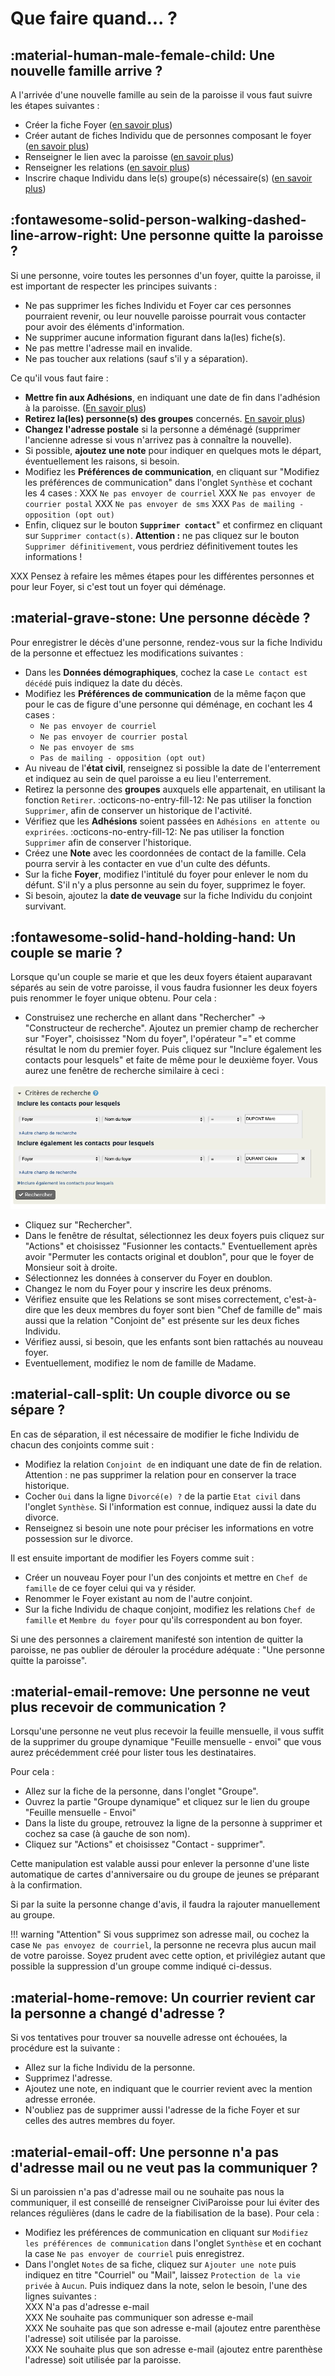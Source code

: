 # Que faire quand... ?

## :material-human-male-female-child: Une nouvelle famille arrive ?

A l'arrivée d'une nouvelle famille au sein de la paroisse il vous faut suivre les étapes suivantes :

* Créer la fiche Foyer ([en savoir plus](fiches-contact.md#enregistrer-un-nouveau-foyer))
* Créer autant de fiches Individu que de personnes composant le foyer ([en savoir plus](fiches-contact.md#enregistrer-un-nouveau-individu))
* Renseigner le lien avec la paroisse ([en savoir plus](liens_paroisses.md))
* Renseigner les relations ([en savoir plus](relations.md))
* Inscrire chaque Individu dans le(s) groupe(s) nécessaire(s) ([en savoir plus](groupes.md))

## :fontawesome-solid-person-walking-dashed-line-arrow-right: Une personne quitte la paroisse ?

Si une personne, voire toutes les personnes d'un foyer, quitte la paroisse, il est important de respecter les principes suivants :

* Ne pas supprimer les fiches Individu et Foyer car ces personnes pourraient revenir, ou leur nouvelle paroisse pourrait vous contacter pour avoir des éléments d'information.
* Ne supprimer aucune information figurant dans la(les) fiche(s).
* Ne pas mettre l'adresse mail en invalide.
* Ne pas toucher aux relations (sauf s'il y a séparation).

Ce qu'il vous faut faire :

* **Mettre fin aux Adhésions**, en indiquant une date de fin dans l'adhésion à la paroisse. ([En savoir plus](liens_paroisses.md#mettre-fin-à-une-adhesion))
* **Retirez la(les) personne(s) des groupes** concernés. [En savoir plus](groupes.md#enlever-d-un-groupe))
* **Changez l'adresse postale** si la personne a déménagé (supprimer l'ancienne adresse si vous n'arrivez pas à connaître la nouvelle).
* Si possible, **ajoutez une note** pour indiquer en quelques mots le départ, éventuellement les raisons, si besoin.
* Modifiez les **Préférences de communication**, en cliquant sur "Modifiez les préférences de communication" dans l'onglet `Synthèse` et cochant les 4 cases :
XXX `Ne pas envoyer de courriel`
XXX `Ne pas envoyer de courrier postal`
XXX `Ne pas envoyer de sms`
XXX `Pas de mailing - opposition (opt out)`
* Enfin, cliquez sur le bouton **`Supprimer contact`**" et confirmez en cliquant sur `Supprimer contact(s)`. **Attention :** ne pas cliquez sur le bouton `Supprimer définitivement`, vous perdriez définitivement toutes les informations !  

XXX Pensez à refaire les mêmes étapes pour les différentes personnes et pour leur Foyer, si c'est tout un foyer qui déménage.

## :material-grave-stone: Une personne décède ?

Pour enregistrer le décès d'une personne, rendez-vous sur la fiche Individu de la personne et effectuez les modifications suivantes :

* Dans les **Données démographiques**, cochez la case `Le contact est décédé` puis indiquez la date du décès.
* Modifiez les **Préférences de communication** de la même façon que pour le cas de figure d'une personne qui déménage, en cochant les 4 cases :
	* `Ne pas envoyer de courriel`
	* `Ne pas envoyer de courrier postal`
	* `Ne pas envoyer de sms`
	* `Pas de mailing - opposition (opt out)`
* Au niveau de l'**état civil**, renseignez si possible la date de l'enterrement et indiquez au sein de quel paroisse a eu lieu l'enterrement.
* Retirez la personne des **groupes** auxquels elle appartenait, en utilisant la fonction `Retirer`. :octicons-no-entry-fill-12: Ne pas utiliser la fonction `Supprimer`, afin de conserver un historique de l'activité.
* Vérifiez que les **Adhésions** soient passées en `Adhésions en attente ou exprirées`. :octicons-no-entry-fill-12: Ne pas utiliser la fonction `Supprimer` afin de conserver l'historique.
* Créez une **Note** avec les coordonnées de contact de la famille. Cela pourra servir à les contacter en vue d'un culte des défunts.
* Sur la fiche **Foyer**, modifiez l'intitulé du foyer pour enlever le nom du défunt. S'il n'y a plus personne au sein du foyer, supprimez le foyer.
* Si besoin, ajoutez la **date de veuvage** sur la fiche Individu du conjoint survivant.

## :fontawesome-solid-hand-holding-hand: Un couple se marie ?

Lorsque qu'un couple se marie et que les deux foyers étaient auparavant séparés au sein de votre paroisse, il vous faudra fusionner les deux foyers puis renommer le foyer unique obtenu. Pour cela :

* Construisez une recherche en allant dans "Rechercher" → "Constructeur de recherche". Ajoutez un premier champ de rechercher sur "Foyer", choisissez "Nom du foyer", l'opérateur "=" et comme résultat le nom du premier foyer. Puis cliquez sur "Inclure également les contacts pour lesquels" et faite de même pour le deuxième foyer. Vous aurez une fenêtre de recherche similaire à ceci :

![Fusionner foyer](img/fusionner_foyer.png)

* Cliquez sur "Rechercher".
* Dans le fenêtre de résultat, sélectionnez les deux foyers puis cliquez sur "Actions" et choisissez "Fusionner les contacts." Eventuellement après avoir "Permuter les contacts original et doublon", pour que le foyer de Monsieur soit à droite.
* Sélectionnez les données à conserver du Foyer en doublon.
* Changez le nom du Foyer pour y inscrire les deux prénoms.
* Vérifiez ensuite que les Relations se sont mises correctement, c'est-à-dire que les deux membres du foyer sont bien "Chef de famille de" mais aussi que la relation "Conjoint de" est présente sur les deux fiches Individu.
* Vérifiez aussi, si besoin, que les enfants sont bien rattachés au nouveau foyer.
* Eventuellement, modifiez le nom de famille de Madame.

## :material-call-split: Un couple divorce ou se sépare ?

En cas de séparation, il est nécessaire de modifier le fiche Individu de chacun des conjoints comme suit :

* Modifiez la relation `Conjoint de` en indiquant une date de fin de relation. Attention : ne pas supprimer la relation pour en conserver la trace historique.
* Cocher `Oui` dans la ligne `Divorcé(e) ?` de la partie `Etat civil` dans l'onglet `Synthèse`. Si l'information est connue, indiquez aussi la date du divorce.
* Renseignez si besoin une note pour préciser les informations en votre possession sur le divorce.

Il est ensuite important de modifier les Foyers comme suit :

* Créer un nouveau Foyer pour l'un des conjoints et mettre en `Chef de famille` de ce foyer celui qui va y résider.
* Renommer le Foyer existant au nom de l'autre conjoint.
* Sur la fiche Individu de chaque conjoint, modifiez les relations `Chef de famille` et `Membre du foyer` pour qu'ils correspondent au bon foyer.

Si une des personnes a clairement manifesté son intention de quitter la paroisse, ne pas oublier de dérouler la procédure adéquate : "Une personne quitte la paroisse".

## :material-email-remove: Une personne ne veut plus recevoir de communication ?

Lorsqu'une personne ne veut plus recevoir la feuille mensuelle, il vous suffit de la supprimer du groupe dynamique "Feuille mensuelle - envoi" que vous aurez précédemment créé pour lister tous les destinataires.

Pour cela :

* Allez sur la fiche de la personne, dans l'onglet "Groupe".
* Ouvrez la partie "Groupe dynamique" et cliquez sur le lien du groupe "Feuille mensuelle - Envoi"
* Dans la liste du groupe, retrouvez la ligne de la personne à supprimer et cochez sa case (à gauche de son nom).
* Cliquez sur "Actions" et choisissez "Contact - supprimer".

Cette manipulation est valable aussi pour enlever la personne d'une liste automatique de cartes d'anniversaire ou du groupe de jeunes se préparant à la confirmation.

Si par la suite la personne change d'avis, il faudra la rajouter manuellement au groupe.

!!! warning "Attention"
    Si vous supprimez son adresse mail, ou cochez la case `Ne pas envoyez de courriel`, la personne ne recevra plus aucun mail de votre paroisse.
    Soyez prudent avec cette option, et privilégiez autant que possible la suppression d'un groupe comme indiqué ci-dessus.

## :material-home-remove: Un courrier revient car la personne a changé d'adresse ?

Si vos tentatives pour trouver sa nouvelle adresse ont échouées, la procédure est la suivante :

* Allez sur la fiche Individu de la personne.
* Supprimez l'adresse.
* Ajoutez une note, en indiquant que le courrier revient avec la mention adresse erronée.
* N'oubliez pas de supprimer aussi l'adresse de la fiche Foyer et sur celles des autres membres du foyer.

## :material-email-off: Une personne n'a pas d'adresse mail ou ne veut pas la communiquer ?

Si un paroissien n'a pas d'adresse mail ou ne souhaite pas nous la communiquer, il est conseillé de renseigner CiviParoisse pour lui éviter des relances régulières (dans le cadre de la fiabilisation de la base). Pour cela :

* Modifiez les préférences de communication en cliquant sur `Modifiez les préférences de communication` dans l'onglet `Synthèse` et en cochant la case `Ne pas envoyer de courriel` puis enregistrez.
* Dans l'onglet `Notes` de sa fiche, cliquez sur `Ajouter une note` puis indiquez en titre "Courriel" ou "Mail", laissez `Protection de la vie privée` à `Aucun`. Puis indiquez dans la note, selon le besoin, l'une des lignes suivantes :  
XXX N'a pas d'adresse e-mail  
XXX Ne souhaite pas communiquer son adresse e-mail  
XXX Ne souhaite pas que son adresse e-mail (ajoutez entre parenthèse l'adresse) soit utilisée par la paroisse.  
XXX Ne souhaite plus que son adresse e-mail (ajoutez entre parenthèse l'adresse) soit utilisée par la paroisse.


